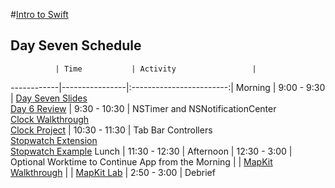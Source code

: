 #[Intro to Swift](https://github.com/upperlinecode/intro-to-swift)
## Day Seven Schedule
 	          |	Time           | Activity                 |
------------|----------------|:------------------------:|
 Morning	   |  9:00 - 9:30   | [Day Seven Slides]() <br> [Day 6 Review]()
        	   |  9:30 - 10:30  | NSTimer and NSNotificationCenter <br> [Clock Walkthrough](https://github.com/upperlinecode/intro-to-swift/blob/master/day-7/clock-walkthrough.md) <br> [Clock Project](https://github.com/upperlinecode/intro-to-swift/tree/master/day-7/Clock)
            |  10:30 - 11:30 | Tab Bar Controllers <br> [Stopwatch Extension](https://github.com/upperlinecode/intro-to-swift/blob/master/day-7/stopwatch-extension.md) <br> [Stopwatch Example]()
 Lunch      |  11:30 - 12:30 | 
 Afternoon  |  12:30 - 3:00  | Optional Worktime to Continue App from the Morning
            |                | [MapKit Walkthrough]()
            |                | [MapKit Lab]()
       	    |  2:50 - 3:00   | Debrief
